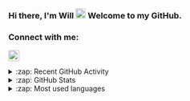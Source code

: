 ### Hi there, I'm Will <img src="https://media.giphy.com/media/hvRJCLFzcasrR4ia7z/giphy.gif" width="20px"/> Welcome to my GitHub.

### Connect with me:

[<img align="left" alt="willdewhurst | LinkedIn" width="22px" src="https://cdn.jsdelivr.net/npm/simple-icons@v3/icons/linkedin.svg" />][linkedin]

<br />
<br />

<details>
  <summary>:zap: Recent GitHub Activity</summary>
  
  <!--START_SECTION:activity-->
1. 💪 Opened PR [#1320](https://github.com/Azure/application-gateway-kubernetes-ingress/pull/1320) in [Azure/application-gateway-kubernetes-ingress](https://github.com/Azure/application-gateway-kubernetes-ingress)
2. 💪 Opened PR [#2](https://github.com/tailwindtoolbox/Rainblur-Landing-Page/pull/2) in [tailwindtoolbox/Rainblur-Landing-Page](https://github.com/tailwindtoolbox/Rainblur-Landing-Page)
  <!--END_SECTION:activity-->
</details>

<details>
  <summary>:zap: GitHub Stats</summary>

  <img align="left" alt="dewhurstwill's GitHub Stats" src="https://github-readme-stats-mu-pearl.vercel.app/api?username=dewhurstwill&show_icons=true&hide_border=true" />
</details>

<details>
  <summary>:zap: Most used languages</summary>
  
  <img align="left" alt="dewhurstwill's GitHub Stats" src="https://github-readme-stats.vercel.app/api/top-langs/?username=dewhurstwill"/>
</details>

[twitter]: https://twitter.com/dewhurstwill
[instagram]: https://instagram.com/dewhurstwill
[linkedin]: https://linkedin.com/in/willdewhurst
